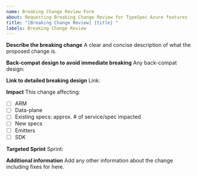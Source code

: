 ```yaml
---
name: Breaking Change Review Form
about: Requesting Breaking Change Review for TypeSpec Azure features
title: "[Breaking Change Review] {title} "
labels: Breaking Change Review
---
```


**Describe the breaking change**
A clear and concise description of what the proposed change is.

**Back-compat design to avoid immediate breaking**
Any back-compat design:

**Link to detailed breaking design**
Link:

**Impact**
This change affecting:

- [ ] ARM
- [ ] Data-plane
- [ ] Existing specs: approx. # of service/spec impacted
- [ ] New specs
- [ ] Emitters
- [ ] SDK

**Targeted Sprint**
Sprint:

**Additional information**
Add any other information about the change including fixes for here.
